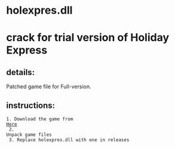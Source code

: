 # holexpres.dll
crack for trial version of Holiday Express  
==========================================

details:   
----------

Patched game file for Full-version. 

instructions:  
---------------
<code>1. Download the game from <a href="https://holiday-express.informer.com/download/">Here</a><br>
2. Unpack game files<br>
3. Replace holexpres.dll with one in releases
</code>
